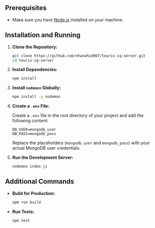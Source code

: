 ## Prerequisites

- Make sure you have [Node.js](https://nodejs.org/) installed on your machine.

## Installation and Running

1. **Clone the Repository:**
    ```bash
    git clone https://github.com/nhwnahid007/touris-iq-server.git
    cd touris-iq-server
    ```

2. **Install Dependencies:**
    ```bash
    npm install
    ```

3. **Install `nodemon` Globally:**
    ```bash
    npm install -g nodemon
    ```

4. **Create a `.env` File:**

    Create a `.env` file in the root directory of your project and add the following content:

    ```plaintext
    DB_USER=mongodb_user
    DB_PASS=mongodb_pass
    ```

    Replace the placeholders (`mongodb_user` and `mongodb_pass`) with your actual MongoDB user credentials.

5. **Run the Development Server:**
    ```bash
    nodemon index.js
    ```

## Additional Commands

- **Build for Production:**
    ```bash
    npm run build
    ```

- **Run Tests:**
    ```bash
    npm test
    ```
